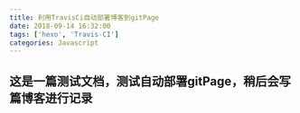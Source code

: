 ```yaml
---
title: 利用TravisCi自动部署博客到gitPage
date: 2018-09-14 16:32:00
tags: ['hexo', 'Travis-CI']
categories: Javascript
---
```


## 这是一篇测试文档，测试自动部署gitPage，稍后会写篇博客进行记录